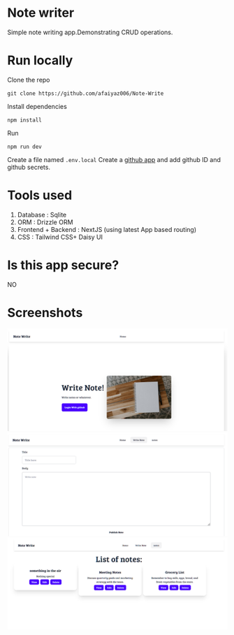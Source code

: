 # Note writer
Simple note writing app.Demonstrating CRUD operations.

# Run locally
Clone the repo
```
git clone https://github.com/afaiyaz006/Note-Write
```
Install dependencies
```
npm install
```
Run
```
npm run dev
```
Create a file named ```.env.local``` Create a <a href="https://docs.github.com/en/apps/creating-github-apps/about-creating-github-apps/about-creating-github-apps#building-a-github-app">github app</a> and add  github ID and github secrets.


# Tools used
1. Database : Sqlite
2. ORM : Drizzle ORM
3. Frontend + Backend : NextJS (using latest App based routing) 
4. CSS : Tailwind CSS+ Daisy UI
# Is this app secure?
NO
# Screenshots

![](screenshots/homepage.png)
![](/screenshots/form.png)
![](screenshots/notes.png)



